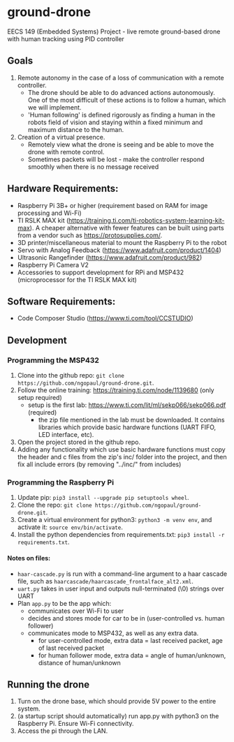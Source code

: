 # ground-drone
EECS 149 (Embedded Systems) Project - live remote ground-based drone with human tracking using PID controller

## Goals
1. Remote autonomy in the case of a loss of communication with a remote controller.
   - The drone should be able to do advanced actions autonomously. One of the most difficult of these actions is to follow a human, which we will implement.
   - 'Human following' is defined rigorously as finding a human in the robots field of vision and staying within a fixed minimum and maximum distance to the human.
2. Creation of a virtual presence.
   - Remotely view what the drone is seeing and be able to move the drone with remote control.
   - Sometimes packets will be lost - make the controller respond smoothly when there is no message received
  
## Hardware Requirements:
- Raspberry Pi 3B+ or higher (requirement based on RAM for image processing and Wi-Fi)
- TI RSLK MAX kit (https://training.ti.com/ti-robotics-system-learning-kit-max). A cheaper alternative with fewer features can be built using parts from a vendor such as https://protosupplies.com/.
- 3D printer/miscellaneous material to mount the Raspberry Pi to the robot
- Servo with Analog Feedback (https://www.adafruit.com/product/1404)
- Ultrasonic Rangefinder (https://www.adafruit.com/product/982)
- Raspberry Pi Camera V2
- Accessories to support development for RPi and MSP432 (microprocessor for the TI RSLK MAX kit)

## Software Requirements:
- Code Composer Studio (https://www.ti.com/tool/CCSTUDIO)

## Development

### Programming the MSP432
1. Clone into the github repo: `git clone https://github.com/ngopaul/ground-drone.git`.
2. Follow the online training: https://training.ti.com/node/1139680 (only setup required)
   - setup is the first lab: https://www.ti.com/lit/ml/sekp066/sekp066.pdf (required)
      - the zip file mentioned in the lab must be downloaded. It contains libraries which provide basic hardware functions (UART FIFO, LED interface, etc).
3. Open the project stored in the github repo.
4. Adding any functionality which use basic hardware functions must copy the header and c files from the zip's inc/ folder into the project, and then fix all include errors (by removing "../inc/" from includes)

### Programming the Raspberry Pi
1. Update pip: `pip3 install --upgrade pip setuptools wheel`. 
2. Clone the repo: `git clone https://github.com/ngopaul/ground-drone.git`.
3. Create a virtual environment for python3: `python3 -m venv env`, and activate it: `source env/bin/activate`.
4. Install the python dependencies from requirements.txt: `pip3 install -r requirements.txt`.

#### Notes on files:
- `haar-cascade.py` is run with a command-line argument to a haar cascade file, such as `haarcascade/haarcascade_frontalface_alt2.xml`.
- `uart.py` takes in user input and outputs null-terminated (\0) strings over UART
- Plan `app.py` to be the app which:
   - communicates over Wi-Fi to user
   - decides and stores mode for car to be in (user-controlled vs. human follower)
   - communicates mode to MSP432, as well as any extra data.
      - for user-controlled mode, extra data = last received packet, age of last received packet
      - for human follower mode, extra data = angle of human/unknown, distance of human/unknown

## Running the drone
1. Turn on the drone base, which should provide 5V power to the entire system.
2. (a startup script should automatically) run app.py with python3 on the Raspberry Pi. Ensure Wi-Fi connectivity.
3. Access the pi through the LAN.
